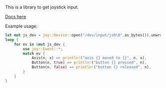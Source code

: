 This is a library to get joystick input.

[Docs here](http://rustdoc.strake.me.uk/joy/index.html)

Example usage:

```rust
let mut js_dev = joy::Device::open("/dev/input/js0\0".as_bytes()).unwrap();
loop {
    for ev in &mut js_dev {
        use joy::Event::*;
        match ev {
            Axis(n, x) => println!("axis {} moved to {}", n, x),
            Button(n, true) => println!("button {} pressed", n),
            Button(n, false) => println!("button {} released", n),
        }
    }
}
```

